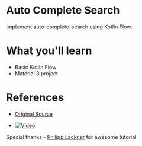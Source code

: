 # Auto Complete Search
Implement auto-complete-search using Kotlin Flow. 

# What you'll learn

- Basic Kotlin Flow
- Material 3 project

# References
- [Original Source](https://github.com/philipplackner/SearchFieldCompose)

- [![Video](https://img.youtube.com/vi/CfL6Dl2_dAE/0.jpg)](https://www.youtube.com/watch?v=CfL6Dl2_dAE)


Special thanks - [Philipp Lackner](https://github.com/philipplackner) for awesome tutorial



